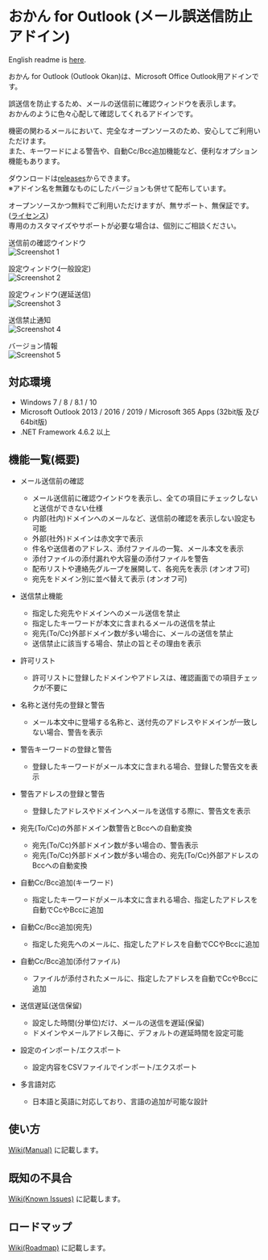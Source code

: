 おかん for Outlook (メール誤送信防止アドイン)
========

English readme is [here](https://github.com/t-miyake/OutlookOkan/blob/master/README_en.md).

おかん for Outlook (Outlook Okan)は、Microsoft Office Outlook用アドインです。  

誤送信を防止するため、メールの送信前に確認ウィンドウを表示します。  
おかんのように色々心配して確認してくれるアドインです。  

機密の関わるメールにおいて、完全なオープンソースのため、安心してご利用いただけます。  
また、キーワードによる警告や、自動Cc/Bcc追加機能など、便利なオプション機能もあります。  

ダウンロードは[releases](https://github.com/t-miyake/OutlookOkan/releases)からできます。  
※アドイン名を無難なものにしたバージョンも併せて配布しています。

オープンソースかつ無料でご利用いただけますが、無サポート、無保証です。([ライセンス](https://github.com/t-miyake/OutlookOkan/blob/master/LICENSE))  
専用のカスタマイズやサポートが必要な場合は、個別にご相談ください。  

送信前の確認ウインドウ  
![Screenshot 1](https://github.com/t-miyake/OutlookOkan/blob/master/Screenshots/Screenshot_v2.5.0_01.png)  

設定ウィンドウ(一般設定)  
![Screenshot 2](https://github.com/t-miyake/OutlookOkan/blob/master/Screenshots/Screenshot_v2.5.0_04.png)

設定ウィンドウ(遅延送信)  
![Screenshot 3](https://github.com/t-miyake/OutlookOkan/blob/master/Screenshots/Screenshot_v2.5.0_05.png)

送信禁止通知  
![Screenshot 4](https://github.com/t-miyake/OutlookOkan/blob/master/Screenshots/Screenshot_v2.5.0_03.png)

バージョン情報  
![Screenshot 5](https://github.com/t-miyake/OutlookOkan/blob/master/Screenshots/Screenshot_v2.5.0_02.png)

## 対応環境

- Windows 7 / 8 / 8.1 / 10
- Microsoft Outlook 2013 / 2016 / 2019 / Microsoft 365 Apps (32bit版 及び 64bit版)
- .NET Framework 4.6.2 以上

## 機能一覧(概要)

- メール送信前の確認
  - メール送信前に確認ウインドウを表示し、全ての項目にチェックしないと送信ができない仕様
  - 内部(社内)ドメインへのメールなど、送信前の確認を表示しない設定も可能
  - 外部(社外)ドメインは赤文字で表示
  - 件名や送信者のアドレス、添付ファイルの一覧、メール本文を表示
  - 添付ファイルの添付漏れや大容量の添付ファイルを警告
  - 配布リストや連絡先グループを展開して、各宛先を表示 (オンオフ可)
  - 宛先をドメイン別に並べ替えて表示 (オンオフ可)

- 送信禁止機能
  - 指定した宛先やドメインへのメール送信を禁止
  - 指定したキーワードが本文に含まれるメールの送信を禁止
  - 宛先(To/Cc)外部ドメイン数が多い場合に、メールの送信を禁止
  - 送信禁止に該当する場合、禁止の旨とその理由を表示

- 許可リスト
  - 許可リストに登録したドメインやアドレスは、確認画面での項目チェックが不要に

- 名称と送付先の登録と警告
  - メール本文中に登場する名称と、送付先のアドレスやドメインが一致しない場合、警告を表示

- 警告キーワードの登録と警告
  - 登録したキーワードがメール本文に含まれる場合、登録した警告文を表示

- 警告アドレスの登録と警告
  - 登録したアドレスやドメインへメールを送信する際に、警告文を表示

- 宛先(To/Cc)の外部ドメイン数警告とBccへの自動変換
  - 宛先(To/Cc)外部ドメイン数が多い場合の、警告表示
  - 宛先(To/Cc)外部ドメイン数が多い場合の、宛先(To/Cc)外部アドレスのBccへの自動変換

- 自動Cc/Bcc追加(キーワード)
  - 指定したキーワードがメール本文に含まれる場合、指定したアドレスを自動でCcやBccに追加

- 自動Cc/Bcc追加(宛先)
  - 指定した宛先へのメールに、指定したアドレスを自動でCCやBccに追加

- 自動Cc/Bcc追加(添付ファイル)
  - ファイルが添付されたメールに、指定したアドレスを自動でCcやBccに追加

- 送信遅延(送信保留)
  - 設定した時間(分単位)だけ、メールの送信を遅延(保留)
  - ドメインやメールアドレス毎に、デフォルトの遅延時間を設定可能

- 設定のインポート/エクスポート
  - 設定内容をCSVファイルでインポート/エクスポート

- 多言語対応
  - 日本語と英語に対応しており、言語の追加が可能な設計

## 使い方

[Wiki(Manual)](https://github.com/t-miyake/OutlookOkan/wiki/Manual) に記載します。

## 既知の不具合

[Wiki(Known Issues)](https://github.com/t-miyake/OutlookOkan/wiki/Known-Issues) に記載します。

## ロードマップ

[Wiki(Roadmap)](https://github.com/t-miyake/OutlookOkan/wiki/Roadmap) に記載します。
